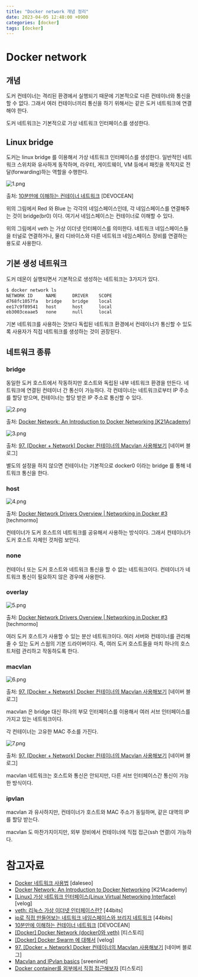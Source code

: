 ```yaml
---
title: "Docker network 개념 정리"
date: 2023-04-05 12:48:00 +0900
categories: [docker]
tags: [docker]
---
```


# Docker network

## 개념

도커 컨테이너는 격리된 환경에서 실행되기 때문에 기본적으로 다른 컨테이너와 통신을 할 수 없다. 그래서 여러 컨테이너끼리 통신을 하기 위해서는 같은 도커 네트워크에 연결해야 한다.

도커 네트워크는 기본적으로 가상 네트워크 인터페이스를 생성한다.

## Linux bridge

도커는 linux bridge 를 이용해서 가상 네트워크 인터페이스를 생성한다. 일반적인 네트워크 스위치와 유사하게 동작하며, 라우터, 게이트웨이, VM 등에서 패킷을 목적지로 전달(forwarding)하는 역할을 수행한다.

![1.png](/assets/images/2023/2023-04-05-types-of-docker-network/1.png)

출처: [10분만에 이해하는 컨테이너 네트워크](https://devocean.sk.com/blog/techBoardDetail.do?ID=163803) [DEVOCEAN]

위의 그림에서 Red 와 Blue 는 각각의 네임스페이스인데, 각 네임스페이스를 연결해주는 것이 bridge(br0) 이다. 여기서 네임스페이스는 컨테이너로 이해할 수 있다.

위의 그림에서 veth 는 가상 이더넷 인터페이스를 의미한다. 네트워크 네임스페이스들을 터널로 연결하거나, 물리 디바이스와 다른 네트워크 네임스페이스 장비를 연결하는 용도로 사용한다.

## 기본 생성 네트워크

도커 데몬이 실행되면서 기본적으로 생성하는 네트워크는 3가지가 있다.

```bash
$ docker network ls
NETWORK ID     NAME      DRIVER    SCOPE
d768fc1057fa   bridge    bridge    local
ee17c9f89541   host      host      local
eb3003ceaae5   none      null      local
```

기본 네트워크를 사용하는 것보다 독립된 네트워크 환경에서 컨테이너가 통신할 수 있도록 사용자가 직접 네트워크를 생성하는 것이 권장된다.

## 네트워크 종류

### bridge

동일한 도커 호스트에서 작동하지만 호스트와 독립된 내부 네트워크 환경을 만든다. 네트워크에 연결된 컨테이너 간 통신이 가능하다. 각 컨테이너는 네트워크로부터 IP 주소를 할당 받으며, 컨테이너는 할당 받은 IP 주소로 통신할 수 있다.

![2.png](/assets/images/2023/2023-04-05-types-of-docker-network/2.png)

출처: [Docker Network: An Introduction to Docker Networking [K21Academy]](https://k21academy.com/docker-kubernetes/docker-networking-different-types-of-networking-overview-for-beginners/)

![3.png](/assets/images/2023/2023-04-05-types-of-docker-network/3.png)

출처: [97. [Docker + Network] Docker 컨테이너의 Macvlan 사용해보기](https://m.blog.naver.com/alice_k106/220984112963) [네이버 블로그]

별도의 설정을 하지 않으면 컨테이너는 기본적으로 docker0 이라는 bridge 를 통해 네트워크 통신을 한다.

### host

![4.png](/assets/images/2023/2023-04-05-types-of-docker-network/4.png)

출처: [Docker Network Drivers Overview | Networking in Docker #3](https://techmormo.com/posts/docker-networking-3-drivers-overview/) [techmormo]

컨테이너가 도커 호스트의 네트워크를 공유해서 사용하는 방식이다. 그래서 컨테이너가 도커 호스트 자체인 것처럼 보인다.

### none

컨테이너 또는 도커 호스트와 네트워크 통신을 할 수 없는 네트워크이다. 컨테이너가 네트워크 통신이 필요하지 않은 경우에 사용한다.

### overlay

![5.png](/assets/images/2023/2023-04-05-types-of-docker-network/5.png)

출처: [Docker Network Drivers Overview | Networking in Docker #3](https://techmormo.com/posts/docker-networking-3-drivers-overview/) [techmormo]

여러 도커 호스트가 사용할 수 있는 분산 네트워크이다. 여러 서버와 컨테이너를 관리해줄 수 있는 도커 스웜의 기본 드라이버이다. 즉, 여러 도커 호스트들을 마치 하나의 호스트처럼 관리하고 작동하도록 한다.

### macvlan

![6.png](/assets/images/2023/2023-04-05-types-of-docker-network/6.png)

출처: [97. [Docker + Network] Docker 컨테이너의 Macvlan 사용해보기](https://m.blog.naver.com/alice_k106/220984112963) [네이버 블로그]

macvlan 은 bridge 대신 하나의 부모 인터페이스를 이용해서 여러 서브 인터페이스를 가지고 있는 네트워크이다.

각 컨테이너는 고유한 MAC 주소를 가진다.

 ![7.png](/assets/images/2023/2023-04-05-types-of-docker-network/7.png)

출처: [97. [Docker + Network] Docker 컨테이너의 Macvlan 사용해보기](https://m.blog.naver.com/alice_k106/220984112963)
 [네이버 블로그]

macvlan 네트워크는 호스트와 통신은 안되지만, 다른 서브 인터페이스간 통신이 가능한 방식이다.

### ipvlan

macvlan 과 유사하지만, 컨테이너가 호스트와 MAC 주소가 동일하며, 같은 대역의 IP 를 할당 받는다.

macvlan 도 마찬가지이지만, 외부 장비에서 컨테이너에 직접 접근(ssh 연결)이 가능하다.

# 참고자료

- [Docker 네트워크 사용법](https://www.daleseo.com/docker-networks/) [daleseo]
- [Docker Network: An Introduction to Docker Networking](https://k21academy.com/docker-kubernetes/docker-networking-different-types-of-networking-overview-for-beginners/) [K21Academy]
- [[Linux] 가상 네트워크 인터페이스(Linux Virtual Networking Interface)](https://velog.io/@koo8624/Linux-Linux-Virtual-networking-Interface) [velog]
- [veth: 리눅스 가상 이더넷 인터페이스란?](https://www.44bits.io/ko/keyword/veth) [44bits]
- [ip로 직접 만들어보는 네트워크 네임스페이스와 브리지 네트워크](https://www.44bits.io/ko/post/container-network-2-ip-command-and-network-namespace) [44bits]
- [10분만에 이해하는 컨테이너 네트워크](https://devocean.sk.com/blog/techBoardDetail.do?ID=163803) [DEVOCEAN]
- [[Docker] Docker Network (docker0와 veth)](https://yoo11052.tistory.com/208) [티스토리]
- [[Docker] Docker Swarm 에 대해서](https://velog.io/@1996yyk/Docker-Swarm-에-대해서) [velog]
- [97. [Docker + Network] Docker 컨테이너의 Macvlan 사용해보기](https://m.blog.naver.com/alice_k106/220984112963) [네이버 블로그]
- [Macvlan and IPvlan basics](https://sreeninet.wordpress.com/2016/05/29/macvlan-and-ipvlan/) [sreeninet]
- [Docker container를 외부에서 직접 접근해보자](https://this1.tistory.com/entry/Docker-container%EB%A5%BC-%EC%99%B8%EB%B6%80%EC%97%90%EC%84%9C-%EC%A7%81%EC%A0%91-%EC%A0%91%EA%B7%BC%ED%95%B4%EB%B3%B4%EC%9E%90) [티스토리]